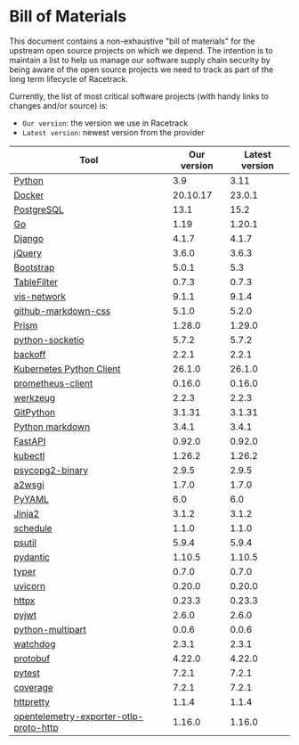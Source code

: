 # Bill of Materials
This document contains a non-exhaustive "bill of materials" for the upstream
open source projects on which we depend. The intention is to maintain a list to
help us manage our software supply chain security by being aware of the open
source projects we need to track as part of the long term lifecycle of
Racetrack.

Currently, the list of most critical software projects (with handy links to
changes and/or source) is:

- `Our version`: the version we use in Racetrack
- `Latest version`: newest version from the provider

| Tool                                                                       | Our version | Latest version |
| -------------------------------------------------------------------------- | ------------| ---------------|
| [Python](https://www.python.org/downloads/)                                | 3.9         | 3.11           |
| [Docker](https://docs.docker.com/engine/release-notes/)                    | 20.10.17    | 23.0.1         |
| [PostgreSQL](https://www.postgresql.org/docs/release/)                     | 13.1        | 15.2           |
| [Go](https://go.dev/dl/)                                                   | 1.19        | 1.20.1         |
| [Django](https://pypi.org/project/Django)                                  | 4.1.7       | 4.1.7          |
| [jQuery](https://github.com/jquery/jquery/releases)                        | 3.6.0       | 3.6.3          |
| [Bootstrap](https://getbootstrap.com/docs/versions/)                       | 5.0.1       | 5.3            |
| [TableFilter](https://github.com/koalyptus/TableFilter/releases)           | 0.7.3       | 0.7.3          |
| [vis-network](https://github.com/visjs/vis-network)                        | 9.1.1       | 9.1.4          |
| [github-markdown-css](https://github.com/sindresorhus/github-markdown-css) | 5.1.0       | 5.2.0          |
| [Prism](https://github.com/PrismJS/prism/)                                 | 1.28.0      | 1.29.0         |
| [python-socketio](https://pypi.org/project/python-socketio/)               | 5.7.2       | 5.7.2          |
| [backoff](https://pypi.org/project/backoff/)                               | 2.2.1       | 2.2.1          |
| [Kubernetes Python Client](https://pypi.org/project/kubernetes/)           | 26.1.0      | 26.1.0         |
| [prometheus-client](https://pypi.org/project/prometheus-client/)           | 0.16.0      | 0.16.0         |
| [werkzeug](https://pypi.org/project/Werkzeug/)                             | 2.2.3       | 2.2.3          |
| [GitPython](https://pypi.org/project/GitPython/)                           | 3.1.31      | 3.1.31         |
| [Python markdown](https://pypi.org/project/Markdown/)                      | 3.4.1       | 3.4.1          |
| [FastAPI](https://github.com/tiangolo/fastapi)                             | 0.92.0      | 0.92.0         |
| [kubectl](https://github.com/kubernetes/kubectl)                           | 1.26.2      | 1.26.2         |
| [psycopg2-binary](https://pypi.org/project/psycopg2-binary/)               | 2.9.5       | 2.9.5          |
| [a2wsgi](https://pypi.org/project/a2wsgi/)                                 | 1.7.0       | 1.7.0          |
| [PyYAML](https://pypi.org/project/PyYAML/)                                 | 6.0         | 6.0            |
| [Jinja2](https://pypi.org/project/Jinja2/)                                 | 3.1.2       | 3.1.2          |
| [schedule](https://pypi.org/project/schedule/)                             | 1.1.0       | 1.1.0          |
| [psutil](https://pypi.org/project/psutil/)                                 | 5.9.4       | 5.9.4          |
| [pydantic](https://pypi.org/project/pydantic/)                             | 1.10.5      | 1.10.5         |
| [typer](https://pypi.org/project/typer/)                                   | 0.7.0       | 0.7.0          |
| [uvicorn](https://pypi.org/project/uvicorn/)                               | 0.20.0      | 0.20.0         |
| [httpx](https://pypi.org/project/httpx/)                                   | 0.23.3      | 0.23.3         |
| [pyjwt](https://pypi.org/project/PyJWT/)                                   | 2.6.0       | 2.6.0          |
| [python-multipart](https://pypi.org/project/python-multipart/)             | 0.0.6       | 0.0.6          |
| [watchdog](https://pypi.org/project/watchdog/)                             | 2.3.1       | 2.3.1          |
| [protobuf](https://pypi.org/project/protobuf/)                             | 4.22.0      | 4.22.0         |
| [pytest](https://pypi.org/project/pytest/)                                 | 7.2.1       | 7.2.1          |
| [coverage](https://pypi.org/project/coverage/)                             | 7.2.1       | 7.2.1          |
| [httpretty](https://pypi.org/project/httpretty/)                           | 1.1.4       | 1.1.4          |
| [opentelemetry-exporter-otlp-proto-http](https://pypi.org/project/opentelemetry-exporter-otlp-proto-http/) | 1.16.0 | 1.16.0 |
